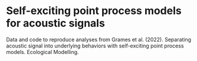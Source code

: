 # Self-exciting point process models for acoustic signals
Data and code to reproduce analyses from Grames et al. (2022). Separating acoustic signal into underlying behaviors with self-exciting point process models. Ecological Modelling. 
